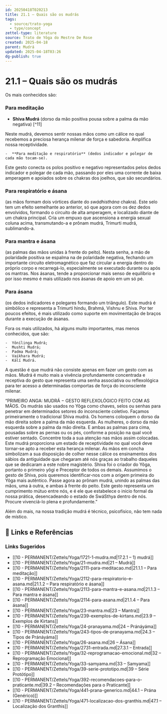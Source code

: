 ```yaml
---
id: 20250418T020213
title: 21.1 – Quais são os mudrás
tags:
  - source/trato-yoga
  - type/concept
zettel-type: literature
source: Trato de Yôga do Mestre De Rose
created: 2025-04-18
parent: Mudrá
updated: 2025-04-18T03:26
dg-publish: true
---
```


# 21.1 – Quais são os mudrás

Os mais conhecidos são:

### Para meditação
-  **Shiva Mudrá** (dorso da mão positiva pousa sobre a palma da mão negativa) [^11]

Neste mudrá, devemos sentir nossas mãos como um cálice no qual recebemos a preciosa herança milenar de força e sabedoria. Amplifica nossa receptividade.

    -  **Para meditação e respiratório** (dedos indicador e polegar de cada mão tocam-se).

Este gesto conecta os polos positivo e negativo representados pelos dedos indicador e polegar de cada mão, passando por eles uma corrente de baixa amperagem e apoiados sobre os chakras dos joelhos, que são secundários.
### Para respiratório e ásana
(as mãos formam dois vórtices diante do *swádhisthána* chakra). 
Este selo tem um efeito semelhante ao anterior, só que agora com os dez dedos envolvidos, formando o circuito de alta amperagem, e localizado diante de um chakra principal. Cria um empuxo que ascensiona a energia sexual coluna acima, transmutando-a e prônam mudrá, Trimurti mudrá, sublimando-a.
### Para mantra e ásana
(as palmas das mãos unidas à frente do peito). 
Nesta senha, a mão de polaridade positiva se espalma na de polaridade negativa, fechando um importante circuito eletromagnético que faz circular a energia dentro do próprio corpo e recarregá-lo, especialmente se executado durante ou após os mantras. Nos ásanas, tende a proporcionar mais senso de equilíbrio e por isso mesmo é mais utilizado nos ásanas de apoio em um só pé.
### Para ásana
(os dedos indicadores e polegares formando um triângulo). 
Este mudrá é simbólico e representa a Trimurti hindu, Brahmá, Vishnu e Shiva. Por ter poucos efeitos, é mais utilizado como suporte em movimentação de braços durante a execução de ásanas.

Fora os mais utilizados, há alguns muito importantes, mas menos conhecidos, que são:

    -  Yônílinga Mudrá;
    -  Mushti Mudrá;
    -  Padma Mudrá;
    -  Vaikhara Mudrá;
    -  Kálí Mudrá.

A questão é que mudrá não consiste apenas em fazer um gesto com as mãos. Mudrá é muito mais a vivência profundamente concentrada e receptiva do gesto que representa uma senha associativa ou reflexológica para ter acesso a determinadas comportas de força do inconsciente milenar.

“PRIMEIRO ANGA: MUDRÁ − GESTO REFLEXOLÓGICO FEITO COM AS MÃOS. Os mudrás são usados no Yôga como chaves, selos ou senhas para penetrar em determinados setores do inconsciente coletivo. Façamos primeiramente o tradicional Shiva mudrá. Os homens coloquem o dorso da mão direita sobre a palma da mão esquerda. As mulheres, o dorso da mão esquerda sobre a palma da mão direita. E ambas as palmas para cima, pousadas sobre as pernas ou os pés, conforme a posição na qual você estiver sentado. Concentre toda a sua atenção nas mãos assim colocadas. Este mudrá proporciona um estado de receptividade no qual você deve tornar-se apto a receber esta herança milenar. As mãos em concha simbolizam a sua disposição de colher nesse cálice os ensinamentos dos sábios da antiguidade que chegaram até nós graças ao trabalho daqueles que se dedicaram a este nobre magistério. Shiva foi o criador do Yôga, portanto o primeiro yôgi e Preceptor de todos os demais. Assumimos o gesto de Shiva, pois queremos identificar-nos com a origem primeira do Yôga mais autêntico. Passe agora ao prônam mudrá, unindo as palmas das mãos, uma à outra, e ambas à frente do peito. Este gesto representa um cumprimento mútuo entre nós, e é ele que estabelece o início formal da nossa prática, desencadeando o estado de SwáSthya dentro de nós. Procure vivenciá-lo plena e profundamente.”

Além do mais, na nossa tradição mudrá é técnico, psicofísico, não tem nada de místico.


## 🔗 Links e Referências











### Links Sugeridos

- [[10 - PERMANENT/Zettels/Yoga/1721-1-mudra.md\|17.2.1 – 1) mudrá]]
- [[10 - PERMANENT/Zettels/Yoga/21-mudra.md\|21 – Mudrá]]
- [[10 - PERMANENT/Zettels/Yoga/2111-para-meditacao.md\|21.1.1 – Para meditação]]
- [[10 - PERMANENT/Zettels/Yoga/2112-para-respiratorio-e-asana.md\|21.1.2 – Para respiratório e ásana]]
- [[10 - PERMANENT/Zettels/Yoga/2113-para-mantra-e-asana.md\|21.1.3 – Para mantra e ásana]]
- [[10 - PERMANENT/Zettels/Yoga/2114-para-asana.md\|21.1.4 – Para ásana]]
- [[10 - PERMANENT/Zettels/Yoga/23-mantra.md\|23 – Mantra]]
- [[10 - PERMANENT/Zettels/Yoga/239-exemplos-de-kirtans.md\|23.9 – Exemplos de Kirtans]]
- [[10 - PERMANENT/Zettels/Yoga/24-pranayama.md\|24 – Pránáyáma]]
- [[10 - PERMANENT/Zettels/Yoga/243-tipos-de-pranayama.md\|24.3 – Tipos de Pránáyáma]]
- [[10 - PERMANENT/Zettels/Yoga/26-asana.md\|26 – Ásana]]
- [[10 - PERMANENT/Zettels/Yoga/2731-entrada.md\|27.3.1 – Entrada]]
- [[10 - PERMANENT/Zettels/Yoga/32-reprogramacao-emocional.md\|32 – Reprogramação Emocional]]
- [[10 - PERMANENT/Zettels/Yoga/33-samyama.md\|33 – Samyama]]
- [[10 - PERMANENT/Zettels/Yoga/39-serie-prototipo.md\|39 – Série Protótipo]]
- [[10 - PERMANENT/Zettels/Yoga/392-recomendacoes-para-o-praticante.md\|39.2 – Recomendações para o Praticante]]
- [[10 - PERMANENT/Zettels/Yoga/441-prana-generico.md\|44.1 – Prána (Genérico)]]
- [[10 - PERMANENT/Zettels/Yoga/471-localizacao-dos-granthis.md\|47.1 – Localização dos Granthis]]